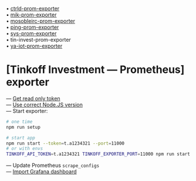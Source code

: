 • [ctrld-prom-exporter](https://github.com/k03mad/ctrld-prom-exporter) \
• [mik-prom-exporter](https://github.com/k03mad/mik-prom-exporter) \
• [mosobleirc-prom-exporter](https://github.com/k03mad/mosobleirc-prom-exporter) \
• [ping-prom-exporter](https://github.com/k03mad/ping-prom-exporter) \
• [sys-prom-exporter](https://github.com/k03mad/sys-prom-exporter) \
• tin-invest-prom-exporter \
• [ya-iot-prom-exporter](https://github.com/k03mad/ya-iot-prom-exporter)

# [Tinkoff Investment — Prometheus] exporter

— [Get read only token](https://www.tinkoff.ru/invest/settings/api/) \
— [Use correct Node.JS version](.nvmrc) \
— Start exporter:

```bash
# one time
npm run setup

# start app
npm run start --token=t.a1234321 --port=11000
# or with envs
TINKOFF_API_TOKEN=t.a1234321 TINKOFF_EXPORTER_PORT=11000 npm run start
```

— Update Prometheus `scrape_configs` \
— [Import Grafana dashboard](grafana)
